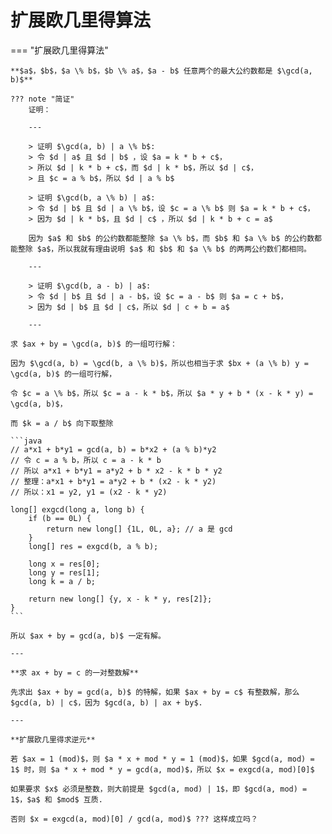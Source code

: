 # 扩展欧几里得算法

=== "扩展欧几里得算法"

    **$a$，$b$，$a \% b$，$b \% a$，$a - b$ 任意两个的最大公约数都是 $\gcd(a, b)$**

    ??? note "简证"
        证明：

        ---

        > 证明 $\gcd(a, b) | a \% b$: 
        > 令 $d | a$ 且 $d | b$ ，设 $a = k * b + c$，
        > 所以 $d | k * b + c$，而 $d | k * b$，所以 $d | c$，
        > 且 $c = a % b$，所以 $d | a % b$
        
        > 证明 $\gcd(b, a \% b) | a$:
        > 令 $d | b$ 且 $d | a \% b$，设 $c = a \% b$ 则 $a = k * b + c$，
        > 因为 $d | k * b$，且 $d | c$ ，所以 $d | k * b + c = a$

        因为 $a$ 和 $b$ 的公约数都能整除 $a \% b$，而 $b$ 和 $a \% b$ 的公约数都能整除 $a$，所以我就有理由说明 $a$ 和 $b$ 和 $a \% b$ 的两两公约数们都相同。
    
        ---

        > 证明 $\gcd(b, a - b) | a$:
        > 令 $d | b$ 且 $d | a - b$，设 $c = a - b$ 则 $a = c + b$，
        > 因为 $d | b$ 且 $d | c$，所以 $d | c + b = a$

        ---

    求 $ax + by = \gcd(a, b)$ 的一组可行解：

    因为 $\gcd(a, b) = \gcd(b, a \% b)$，所以也相当于求 $bx + (a \% b) y = \gcd(a, b)$ 的一组可行解，

    令 $c = a \% b$，所以 $c = a - k * b$，所以 $a * y + b * (x - k * y) = \gcd(a, b)$，

    而 $k = a / b$ 向下取整除

    ```java
	// a*x1 + b*y1 = gcd(a, b) = b*x2 + (a % b)*y2
	// 令 c = a % b，所以 c = a - k * b
	// 所以 a*x1 + b*y1 = a*y2 + b * x2 - k * b * y2
	// 整理：a*x1 + b*y1 = a*y2 + b * (x2 - k * y2)
	// 所以：x1 = y2, y1 = (x2 - k * y2)
	
	long[] exgcd(long a, long b) {
		if (b == 0L) {
			return new long[] {1L, 0L, a}; // a 是 gcd
		}
		long[] res = exgcd(b, a % b);
		
		long x = res[0];
		long y = res[1];
		long k = a / b;
		
		return new long[] {y, x - k * y, res[2]};
	}
    ```

    所以 $ax + by = gcd(a, b)$ 一定有解。

    ---

    **求 ax + by = c 的一对整数解**

    先求出 $ax + by = gcd(a, b)$ 的特解，如果 $ax + by = c$ 有整数解，那么 $gcd(a, b) | c$，因为 $gcd(a, b) | ax + by$.

    ---

    **扩展欧几里得求逆元**

    若 $ax = 1 (mod)$，则 $a * x + mod * y = 1 (mod)$，如果 $gcd(a, mod) = 1$ 时，则 $a * x + mod * y = gcd(a, mod)$，所以 $x = exgcd(a, mod)[0]$

    如果要求 $x$ 必须是整数，则大前提是 $gcd(a, mod) | 1$，即 $gcd(a, mod) = 1$，$a$ 和 $mod$ 互质.

    否则 $x = exgcd(a, mod)[0] / gcd(a, mod)$ ??? 这样成立吗？
